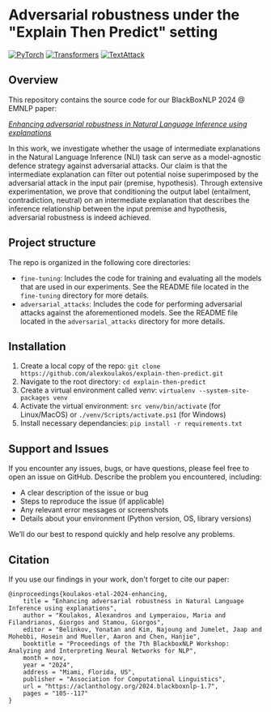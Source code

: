 # Adversarial robustness under the "Explain Then Predict" setting

[![PyTorch](https://img.shields.io/badge/PyTorch-EE4C2C?logo=pytorch&logoColor=white)](https://pytorch.org/) [![Transformers](https://img.shields.io/badge/Transformers-FFD21E?logo=huggingface&logoColor=black)](https://huggingface.co/) [![TextAttack](https://img.shields.io/badge/TextAttack-20232A?logo=octopusdeploy&logoColor=D61F2A)](https://textattack.readthedocs.io/)

## Overview
This repository contains the source code for our BlackBoxNLP 2024 @ EMNLP paper:

[_Enhancing adversarial robustness in Natural Language Inference using explanations_](https://aclanthology.org/2024.blackboxnlp-1.7)

In this work, we investigate whether the usage of intermediate explanations in the Natural Language Inference (NLI) task can serve as a model-agnostic defence strategy against adversarial attacks. Our claim is that the intermediate explanation can filter out potential noise superimposed by the adversarial attack in the input pair (premise, hypothesis). Through extensive experimentation, we prove that conditioning the output label (entailment, contradiction, neutral) on an intermediate explanation that describes the inference relationship between the input premise and hypothesis, adversarial robustness is indeed achieved.

## Project structure
The repo is organized in the following core directories:
 * `fine-tuning`: Includes the code for training and evaluating all the models that are used in our experiments. See the README file located in the `fine-tuning` directory for more details.
 * `adversarial_attacks`: Includes the code for performing adversarial attacks against the aforementioned models. See the README file located in the `adversarial_attacks` directory for more details.

## Installation
1. Create a local copy of the repo: `git clone https://github.com/alexkoulakos/explain-then-predict.git`
2. Navigate to the root directory: `cd explain-then-predict`
3. Create a virtual environment called _venv_: `virtualenv --system-site-packages venv`
4. Activate the virtual environment: `src venv/bin/activate` (for Linux/MacOS) or `./venv/Scripts/activate.ps1` (for Windows)
5. Install necessary dependancies: `pip install -r requirements.txt`

## Support and Issues
If you encounter any issues, bugs, or have questions, please feel free to open an issue on GitHub. Describe the problem you encountered, including:

* A clear description of the issue or bug
* Steps to reproduce the issue (if applicable)
* Any relevant error messages or screenshots
* Details about your environment (Python version, OS, library versions)

We’ll do our best to respond quickly and help resolve any problems.

## Citation
If you use our findings in your work, don't forget to cite our paper:

```
@inproceedings{koulakos-etal-2024-enhancing,
    title = "Enhancing adversarial robustness in Natural Language Inference using explanations",
    author = "Koulakos, Alexandros and Lymperaiou, Maria and Filandrianos, Giorgos and Stamou, Giorgos",
    editor = "Belinkov, Yonatan and Kim, Najoung and Jumelet, Jaap and Mohebbi, Hosein and Mueller, Aaron and Chen, Hanjie",
    booktitle = "Proceedings of the 7th BlackboxNLP Workshop: Analyzing and Interpreting Neural Networks for NLP",
    month = nov,
    year = "2024",
    address = "Miami, Florida, US",
    publisher = "Association for Computational Linguistics",
    url = "https://aclanthology.org/2024.blackboxnlp-1.7",
    pages = "105--117"
}
```
